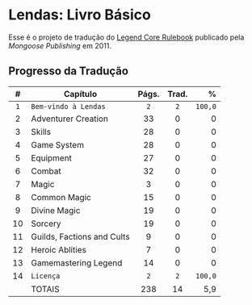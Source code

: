 # Lendas: Livro Básico

Esse é o projeto de tradução do [Legend Core Rulebook](https://www.mongoosepublishing.com/products/legend-core-rulebook?variant=42088757854455) publicado pela _Mongoose Publishing_ em 2011.

## Progresso da Tradução

| #  | Capítulo                   | Págs. | Trad.|    %  |
|:--:|----------------------------|:-----:|:----:|------:|
|`1` | `Bem-vindo à Lendas`       |  `2`  |  `2` |`100,0`|
| 2	 | Adventurer Creation        |  33   |   0  |     0 |
| 3	 | Skills                     |  28   |   0  |     0 |
| 4	 | Game System                |  28   |   0  |     0 |
| 5	 | Equipment                  |  27   |   0  |     0 |
| 6	 | Combat                     |  32   |   0  |     0 |
| 7	 | Magic                      |   3   |   0  |     0 |
| 8	 | Common Magic               |  15   |   0  |     0 |
| 9	 | Divine Magic               |  19   |   0  |     0 |
| 10 | Sorcery                    |  19   |   0  |     0 |
| 11 | Guilds, Factions and Cults |   9   |   0  |     0 |
| 12 | Heroic Ablities            |   7   |   0  |     0 |
| 13 | Gamemastering Legend       |  14   |   0  |     0 |
| 14 | `Licença`                  |  `2`  |  `2` |`100,0`|
|    | TOTAIS                     |  238  |  14  |   5,9 |
